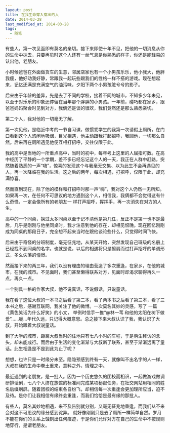 ```yaml
---
layout: post
title: 在我生命穿入穿出的人
date: 2014-03-28
last_modified_at: 2014-03-28
tags:
  - 随笔
---
```


有些人，第一次见面即有莫名的亲切。接下来即使十年不见，把他的一切消息从你的生命中抹去，只要再见时这个人还有一丝气息是你熟悉的样子，你还是能轻易的认出他，老朋友。

小时候爸爸在外面做货车的生意，邻居店家也有一个小男孩乐乐，他小我大，他胖我瘦，他好动我好静，常跟我一起玩些跟我们的性格一样不搭的游戏。现在想起来，记忆还满是充满空气的油污味，夕阳下两个小男孩脏兮兮的影子。

后来由于年龄的差异，先是去了不同的学校，接着不同的城市，不知多少年未见，以至于对乐乐的印象还停留在当年那个胖胖的小男孩。一年前，碰巧都在家乡，跟爸爸妈妈聚会时见到对方，我俩还是谈的很欢，我们竟然还是那么熟悉亲切。

第二个人，我对他的一切毫无了解。

第一次见他，是临近中考的一节自习课，做惯乖学生的我第一次请假上厕所，在门口看到这个人悠闲地吸烟，目光相遇，他主动跟我打起招呼，我回他，一切那么自然。后来再在厕所遇见他便互相打招呼，交往仅限于此。

我的高中是当地的一所重点高中，当时的初中，每年考上这里的人屈指可数。在高中经历了平静的一个学期，差不多已经忘记这个人的一天，我正在人群中赶路，突然随着熟悉的一声“嗨”，惊喜的发现这个与我毫无交集、以为此生不会再遇见的人，再一次降临在我的生活。这之后的两年，每次相遇，打招呼，仅限于此，却充满惊喜。

然而直到现在，除了他的模样和打招呼时那一声“嗨”，我对这个人仍然一无所知。如果再一次，在任何不可思议的地方遇到这个人，相信我，我俩都不会觉得这有什么奇怪，一定会像所有的老朋友一 样打声招呼，挥挥手，再一次消失在对方的人生。

高中的一个同桌，换过太多同桌以至于记不清他是第几任，反正不是第一也不是最后，几乎是刚刚与他坐同桌时，我才注意到他的存在，却相见恨晚。现在回忆刚刚成为同桌的那段日子，完全想不起来当时在跟他谈论些什么，只觉得时间飞快。

后来由于奇怪的分班制度，毫无征兆地，从某天开始，突然发现自己班级的名册上已经找不到同桌的名字。也就是说，以后的相遇将只是擦肩而过打声招呼的单调形式，多么失落的憧憬。

然而接下来的两三年，我们以没有理由的理由营造了多次重逢，在家乡，在他的城市，在我的城市。不见面时，我们甚至懒得联系对方，见面时却渴求聊得再久一点，再久一点。

一个别具一格的作家大叔，他不说真话，不说假话，只说童话。

我在看了这位大叔的一本书之后看了第二本，看了两本书之后看了第三本，看了三本书之后，感谢互联网，我关注了他的微博。一次莫名其妙的灵感，写了 一篇 《黄色笑话为什么好笑》的小文， 举例时信手一推“@林一苇 和他的太阳在树下做爱”……呃…年代久远，只记得大概意思。总之接下来大叔认识了我，我认识了大叔，开始跟着大叔说童话。

到了大学的城市，距离大叔当时的住地只有七八小时的车程，于是萌生拜访的念头，却未能成行。而后由于生活的变化渐渐与大叔断了联系，甚至于渐渐远离了童话。此生相逢是不是到此为止了呢？

想想，也许只是一时缘分未至。隐隐预感到终有一天，就像叫不出名字的人一样，大叔在我的生命中卷土重来，意料之外，情理之中。

最近遇到的老朋友，是一批人。因为一个历史悠久的团校而相识，一起做游戏做调研排话剧，七八个人挤在旅馆的标准间完成某项秘密任务，在社交网站用相同的姓名后缀刷屏。随着团校的结束各自纷飞，却相信每一次重逢会更加理所应当，迫不及待。是你们让我相信有缘终会重逢，而我们恰恰是最有缘的那批人。

有些人，莫名其妙地相遇，来不及告别就分别，又毫无征兆地重逢，而我们从不来会对这不可思议的缘分感到诧异。 就好像刚刚只是去了厕所一样简单自然。岁月不能在你们的关系上蚀刻出任何痕迹，于是你们允许对方在自己的生命中不按规则地穿行，是谓老朋友。
